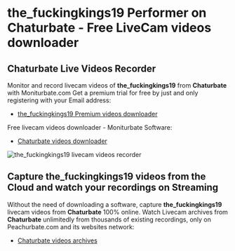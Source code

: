 # the_fuckingkings19 Performer on Chaturbate - Free LiveCam videos downloader

## Chaturbate Live Videos Recorder

Monitor and record livecam videos of **the_fuckingkings19** from **Chaturbate** with Moniturbate.com
Get a premium trial for free by just and only registering with your Email address:
* [the_fuckingkings19 Premium videos downloader](https://moniturbate.com/request-demo-licence-key.html)

Free livecam videos downloader - Moniturbate Software:
* [Chaturbate videos downloader](https://moniturbate.com/moniturbate-download-software.html)

![the_fuckingkings19 livecam videos recorder](https://peachurnet.com/templates/moniturbate-software.png)


## Capture the_fuckingkings19 videos from the Cloud and watch your recordings on Streaming

Without the need of downloading a software, capture **the_fuckingkings19** livecam videos from **Chaturbate** 100% online.
Watch Livecam archives from **Chaturbate** unlimitedly from thousands of existing recordings, only on Peachurbate.com and its websites network:
* [Chaturbate videos archives](https://peachurnet.com/)